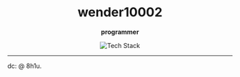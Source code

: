 
<h1 align="center">
<strong>wender10002</strong>
</h1>

<p align="center">
<strong>programmer</strong>
</p>
<p align="center">
<img src="https://skillicons.dev/icons?i=cpp,python&theme=dark" alt="Tech Stack" />
</p>

---
dc: @ 8h1u.

